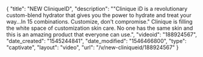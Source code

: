 {
    "title": "NEW CliniqueID",
    "description": "\"Clinique iD is a revolutionary custom-blend hydrator that gives you the power to hydrate and treat your way...In 15 combinations. Customize, don't compromise.\" Clinique is filling the white space of customization skin care. No one has the same skin and this is an amazing product that everyone can use.",
    "videoid": "188924567",
    "date_created": "1545244841",
    "date_modified": "1546466800",
    "type": "captivate",
    "layout": "video",
    "url": "\/v\/new-cliniqueid\/188924567"
}